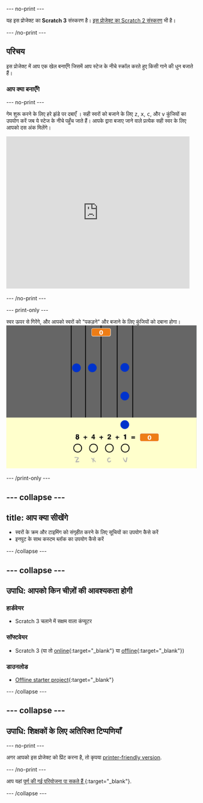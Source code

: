 \--- no-print \---

यह इस प्रोजेक्ट का **Scratch 3** संस्करण है। [इस प्रोजेक्ट का Scratch 2 संस्करण](https://projects.raspberrypi.org/en/projects/binary-hero-scratch2) भी है।

\--- /no-print \---

## परिचय

इस प्रोजेक्ट में आप एक खेल बनाएँगे जिसमें आप स्टेज के नीचे स्क्रॉल करते हुए किसी गाने की धुन बजाते हैं।

### आप क्या बनाएँगे

\--- no-print \---

गेम शुरू करने के लिए हरे झंडे पर दबाएँ । सही स्वरों को बजाने के लिए <kbd>z</kbd>, <kbd>x</kbd>, <kbd>c</kbd>, और <kbd>v</kbd> कुंजियों का उपयोग करें जब ये स्टेज के नीचे पहुँच जाते हैं। आपके द्वारा बजाए जाने वाले प्रत्येक सही स्वर के लिए आपको दस अंक मिलेंगे।

<div class="scratch-preview">
  <iframe allowtransparency="true" width="485" height="402" src="https://scratch.mit.edu/projects/embed/259028053/?autostart=false" frameborder="0" scrolling="no"></iframe>
</div>

\--- /no-print \---

\--- print-only \---

स्वर ऊपर से गिरेंगे, और आपको स्वरों को "पकड़ने" और बजाने के लिए कुंजियों को दबाना होगा। ![शोकेस](images/showcase.png)

\--- /print-only \---

## \--- collapse \---

## title: आप क्या सीखेंगे

+ स्वरों के क्रम और टाइमिंग को संगृहीत करने के लिए सूचियों का उपयोग कैसे करें
+ इनपुट के साथ कस्टम ब्लॉक का उपयोग कैसे करें

\--- /collapse \---

## \--- collapse \---

## उपाधि: आपको किन चीज़ों की आवश्यकता होगी

### हार्डवेयर

+ Scratch 3 चलाने में सक्षम वाला कंप्यूटर

### सॉफ्टवेयर

+ Scratch 3 (या तो [online](http://rpf.io/scratchon){:target="_blank"} या [offline](http://rpf.io/scratchoff){:target="_blank"})

### डाउनलोड

+ [Offline starter project](http://rpf.io/p/en/binary-hero-go){:target="_blank"}

\--- /collapse \---

## \--- collapse \---

## उपाधि: शिक्षकों के लिए अतिरिक्त टिप्पणियाँ

\--- no-print \---

अगर आपको इस प्रोजेक्ट को प्रिंट करना है, तो कृपया [printer-friendly version](https://projects.raspberrypi.org/en/projects/binary-hero/print).

\--- /no-print \---

आप यहां [ पूर्ण की गई परियोजना पा सकते हैं ](http://rpf.io/p/en/binary-hero-get){:target="_blank"}.

\--- /collapse \---